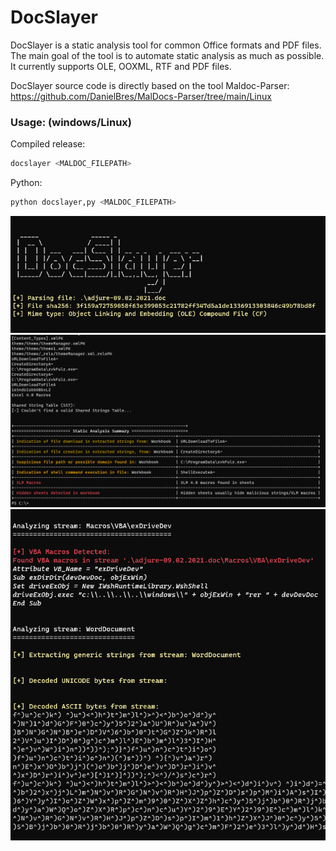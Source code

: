 <h1>DocSlayer</h1>
DocSlayer is a static analysis tool for common Office formats and PDF files.
The main goal of the tool is to automate static analysis as much as possible.
It currently supports OLE, OOXML, RTF and PDF files.

DocSlayer source code is directly based on the tool Maldoc-Parser: 
https://github.com/DanielBres/MalDocs-Parser/tree/main/Linux 

### Usage: (windows/Linux)

Compiled release:
```bash
docslayer <MALDOC_FILEPATH>
```

Python:
```bash
python docslayer,py <MALDOC_FILEPATH>
```

<img src="./images/docslayer1.png" alt="" width="600 ">

<img src="./images/docslayer2.png" alt="" width="800 ">

<img src="./images/docslayer3.png" alt="" width="800 ">
